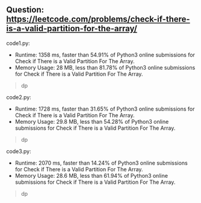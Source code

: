 ## Question: https://leetcode.com/problems/check-if-there-is-a-valid-partition-for-the-array/

code1.py:
* Runtime: 1358 ms, faster than 54.91% of Python3 online submissions for Check if There is a Valid Partition For The Array.
* Memory Usage: 28 MB, less than 81.78% of Python3 online submissions for Check if There is a Valid Partition For The Array.
> dp

code2.py:
* Runtime: 1728 ms, faster than 31.65% of Python3 online submissions for Check if There is a Valid Partition For The Array.
* Memory Usage: 29.8 MB, less than 54.28% of Python3 online submissions for Check if There is a Valid Partition For The Array.
> dp

code3.py:
* Runtime: 2070 ms, faster than 14.24% of Python3 online submissions for Check if There is a Valid Partition For The Array.
* Memory Usage: 28.6 MB, less than 61.94% of Python3 online submissions for Check if There is a Valid Partition For The Array.
> dp